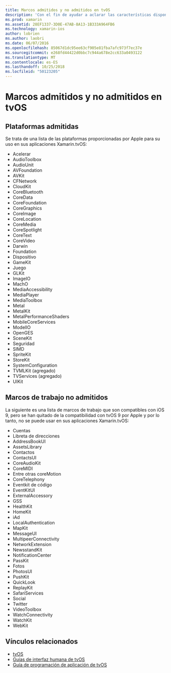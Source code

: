 ```yaml
---
title: Marcos admitidos y no admitidos en tvOS
description: 'Con el fin de ayudar a aclarar las características disponibles para las aplicaciones de tvOS, este documento proporcionan dos listas de marcos de Apple: las compatibles con tvOS y las no compatibles con tvOS.'
ms.prod: xamarin
ms.assetid: 28EF1337-3D0E-47AB-8A13-1B333A964FB6
ms.technology: xamarin-ios
author: lobrien
ms.author: laobri
ms.date: 06/07/2016
ms.openlocfilehash: 85067d1dc95ee63cf905e81fba7afc973f7ec37e
ms.sourcegitcommit: e268fd44422d0bbc7c944a678e2cc633a0493122
ms.translationtype: MT
ms.contentlocale: es-ES
ms.lasthandoff: 10/25/2018
ms.locfileid: "50123205"
---
```

# <a name="supported-and-unsupported-frameworks-in-tvos"></a>Marcos admitidos y no admitidos en tvOS

<a name="Supported-Frameworks" />

## <a name="supported-frameworks"></a>Plataformas admitidas

Se trata de una lista de las plataformas proporcionadas por Apple para su uso en sus aplicaciones Xamarin.tvOS:

* Acelerar
* AudioToolbox
* AudioUnit
* AVFoundation
* AVKit
* CFNetwork
* CloudKit
* CoreBluetooth
* CoreData
* CoreFoundation
* CoreGraphics
* CoreImage
* CoreLocation
* CoreMedia
* CoreSpotlight
* CoreText
* CoreVideo
* Darwin
* Foundation
* Dispositivo
* GameKit
* Juego
* GLKit
* ImageIO
* MachO
* MediaAccessibility
* MediaPlayer
* MediaToolbox
* Metal
* MetalKit
* MetalPerformanceShaders
* MobileCoreServices
* ModelIO
* OpenGES
* SceneKit
* Seguridad
* SIMD
* SpriteKit
* StoreKit
* SystemConfiguration
* TVMLKit (agregado)
* TVServices (agregado)
* UIKit

<a name="Unsupported-Frameworks" />

## <a name="unsupported-frameworks"></a>Marcos de trabajo no admitidos

La siguiente es una lista de marcos de trabajo que son compatibles con iOS 9, pero se han quitado de la compatibilidad con tvOS 9 por Apple y por lo tanto, no se puede usar en sus aplicaciones Xamarin.tvOS:

* Cuentas
* Libreta de direcciones
* AddressBookUI
* AssetsLibrary
* Contactos
* ContactsUI
* CoreAudioKit
* CoreMIDI
* Entre otras coreMotion
* CoreTelephony
* Eventkit de código
* EventKitUI
* ExternalAccessory
* GSS
* HealthKit
* HomeKit
* iAd
* LocalAuthentication
* MapKit
* MessageUI
* MultipeerConnectivity
* NetworkExtension
* NewsstandKit
* NotificationCenter
* PassKit
* Fotos
* PhotosUI
* PushKit
* QuickLook
* ReplayKit
* SafariServices
* Social
* Twitter
* VideoToolbox
* WatchConnectivity
* WatchKit
* WebKit



## <a name="related-links"></a>Vínculos relacionados

- [tvOS](https://developer.apple.com/tvos/)
- [Guías de interfaz humana de tvOS](https://developer.apple.com/tvos/human-interface-guidelines/)
- [Guía de programación de aplicación de tvOS](https://developer.apple.com/library/prerelease/tvos/documentation/General/Conceptual/AppleTV_PG/)
